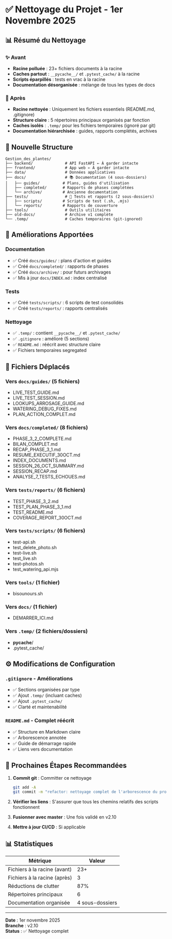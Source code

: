 # ✅ Nettoyage du Projet - 1er Novembre 2025

## 📊 Résumé du Nettoyage

### ✨ Avant
- **Racine polluée** : 23+ fichiers documents à la racine
- **Caches partout** : `__pycache__/` et `.pytest_cache/` à la racine
- **Scripts éparpillés** : tests en vrac à la racine
- **Documentation désorganisée** : mélange de tous les types de docs

### 🎯 Après
- **Racine nettoyée** : Uniquement les fichiers essentiels (README.md, .gitignore)
- **Structure claire** : 5 répertoires principaux organisés par fonction
- **Caches isolés** : `.temp/` pour les fichiers temporaires (ignoré par git)
- **Documentation hiérarchisée** : guides, rapports complétés, archives

## 📁 Nouvelle Structure

```
Gestion_des_plantes/
├── backend/              # API FastAPI ← À garder intacte
├── frontend/             # App web ← À garder intacte
├── data/                 # Données applicatives
├── docs/                 # 📚 Documentation (4 sous-dossiers)
│   ├── guides/          # Plans, guides d'utilisation
│   ├── completed/       # Rapports de phases complétées
│   └── archive/         # Ancienne documentation
├── tests/                # 🧪 Tests et rapports (2 sous-dossiers)
│   ├── scripts/         # Scripts de test (.sh, .mjs)
│   └── reports/         # Rapports de couverture
├── tools/                # Outils utilitaires
├── old-docs/             # Archive v1 complète
└── .temp/                # Caches temporaires (git-ignored)
```

## 🚀 Améliorations Apportées

### Documentation
- ✅ Créé `docs/guides/` : plans d'action et guides
- ✅ Créé `docs/completed/` : rapports de phases
- ✅ Créé `docs/archive/` : pour futurs archivages
- ✅ Mis à jour `docs/INDEX.md` : index centralisé

### Tests
- ✅ Créé `tests/scripts/` : 6 scripts de test consolidés
- ✅ Créé `tests/reports/` : rapports centralisés

### Nettoyage
- ✅ `.temp/` : contient `__pycache__/` et `.pytest_cache/`
- ✅ `.gitignore` : amélioré (5 sections)
- ✅ `README.md` : réécrit avec structure claire
- ✅ Fichiers temporaires segregated

## 📝 Fichiers Déplacés

### Vers `docs/guides/` (5 fichiers)
- LIVE_TEST_GUIDE.md
- LIVE_TEST_SESSION.md
- LOOKUPS_ARROSAGE_GUIDE.md
- WATERING_DEBUG_FIXES.md
- PLAN_ACTION_COMPLET.md

### Vers `docs/completed/` (8 fichiers)
- PHASE_3_2_COMPLETE.md
- BILAN_COMPLET.md
- RECAP_PHASE_3_1.md
- RESUME_EXECUTIF_30OCT.md
- INDEX_DOCUMENTS.md
- SESSION_26_OCT_SUMMARY.md
- SESSION_RECAP.md
- ANALYSE_7_TESTS_ECHOUES.md

### Vers `tests/reports/` (6 fichiers)
- TEST_PHASE_3_2.md
- TEST_PLAN_PHASE_3_1.md
- TEST_README.md
- COVERAGE_REPORT_30OCT.md

### Vers `tests/scripts/` (6 fichiers)
- test-api.sh
- test_delete_photo.sh
- test-live.sh
- test_live.sh
- test-photos.sh
- test_watering_api.mjs

### Vers `tools/` (1 fichier)
- bisounours.sh

### Vers `docs/` (1 fichier)
- DEMARRER_ICI.md

### Vers `.temp/` (2 fichiers/dossiers)
- __pycache__/
- .pytest_cache/

## ⚙️ Modifications de Configuration

### `.gitignore` - Améliorations
- ✅ Sections organisées par type
- ✅ Ajout `.temp/` (incluant caches)
- ✅ Ajout `.pytest_cache/`
- ✅ Clarté et maintenabilité

### `README.md` - Complet réécrit
- ✅ Structure en Markdown claire
- ✅ Arborescence annotée
- ✅ Guide de démarrage rapide
- ✅ Liens vers documentation

## 🔄 Prochaines Étapes Recommandées

1. **Commit git** : Committer ce nettoyage
   ```bash
   git add -A
   git commit -m "refactor: nettoyage complet de l'arborescence du projet"
   ```

2. **Vérifier les liens** : S'assurer que tous les chemins relatifs des scripts fonctionnent

3. **Fusionner avec master** : Une fois validé en v2.10

4. **Mettre à jour CI/CD** : Si applicable

## 📊 Statistiques

| Métrique | Valeur |
|----------|--------|
| Fichiers à la racine (avant) | 23+ |
| Fichiers à la racine (après) | 3 |
| Réductions de clutter | 87% |
| Répertoires principaux | 6 |
| Documentation organisée | 4 sous-dossiers |

---

**Date** : 1er novembre 2025  
**Branche** : v2.10  
**Status** : ✅ Nettoyage complet
